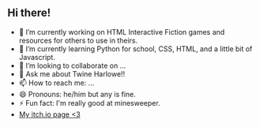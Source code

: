 ## Hi there!

- 🔭 I’m currently working on HTML Interactive Fiction games and resources for others to use in theirs.
- 🌱 I’m currently learning Python for school, CSS, HTML, and a little bit of Javascript.
- 👯 I’m looking to collaborate on ...
- 💬 Ask me about Twine Harlowe!!
- 📫 How to reach me: ...
- 😄 Pronouns: he/him but any is fine.
- ⚡ Fun fact: I'm really good at minesweeper.
- <a href='https://cambloxs99.itch.io'>My itch.io page <3</a>
